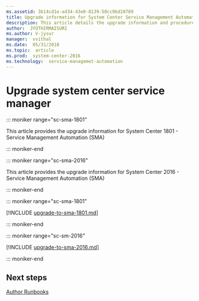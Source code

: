 ```yaml
---
ms.assetid: 3b14cd1e-ad34-43e0-8139-50cc9bd10789
title: Upgrade information for System Center Service Management Automation
description: This article details the upgrade information and procedures for Service Management Automation
author:  JYOTHIRMAISURI
ms.author: V-jysur
manager:  vvithal
ms.date:  05/31/2018
ms.topic:  article
ms.prod:  system-center-2016
ms.technology:  service-managemet-automation
---
```


# Upgrade system center service manager

::: moniker range="sc-sma-1801"

This article provides the upgrade information for System Center 1801 - Service Management Automation (SMA)

::: moniker-end

::: moniker range="sc-sma-2016"

This article provides the upgrade information for System Center 2016 - Service Management Automation (SMA)

::: moniker-end

::: moniker range="sc-sma-1801"

[!INCLUDE [upgrade-to-sma-1801.md](../includes/upgrade-to-sma-1801.md)]

::: moniker-end

::: moniker range="sc-sm-2016"

[!INCLUDE [upgrade-to-sma-2016.md](../includes/upgrade-to-sma-2016.md)]

::: moniker-end

## Next steps
[Author Runbooks](authoring-automation-runbooks.md)
